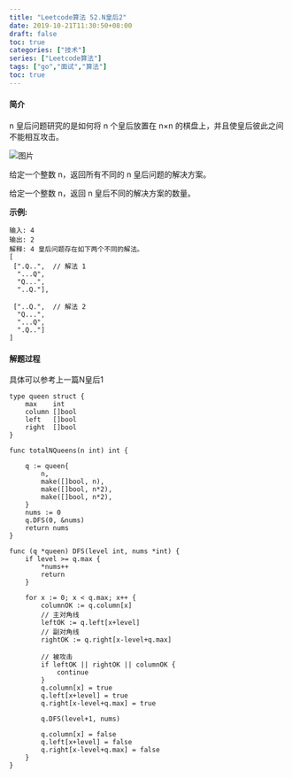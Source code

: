 ```yaml
---
title: "Leetcode算法 52.N皇后2"
date: 2019-10-21T11:30:50+08:00
draft: false
toc: true
categories: ["技术"]
series: ["Leetcode算法"]
tags: ["go","面试","算法"]
toc: true
---
```


#### 简介

n 皇后问题研究的是如何将 n 个皇后放置在 n×n 的棋盘上，并且使皇后彼此之间不能相互攻击。
 
![图片](/images/blog/2019-10/51_8-queens.png)

给定一个整数 n，返回所有不同的 n 皇后问题的解决方案。

给定一个整数 n，返回 n 皇后不同的解决方案的数量。

**示例:**

``` golang 
输入: 4
输出: 2
解释: 4 皇后问题存在如下两个不同的解法。
[
 [".Q..",  // 解法 1
  "...Q",
  "Q...",
  "..Q."],

 ["..Q.",  // 解法 2
  "Q...",
  "...Q",
  ".Q.."]
]
```

#### 解题过程

具体可以参考上一篇N皇后1


``` golang
type queen struct {
	max    int
	column []bool
	left   []bool
	right  []bool
}

func totalNQueens(n int) int {

	q := queen{
		n,
		make([]bool, n),
		make([]bool, n*2),
		make([]bool, n*2),
	}
	nums := 0
	q.DFS(0, &nums)
	return nums
}

func (q *queen) DFS(level int, nums *int) {
	if level >= q.max {
		*nums++
		return
	}

	for x := 0; x < q.max; x++ {
		columnOK := q.column[x]
		// 主对角线
		leftOK := q.left[x+level]
		// 副对角线
		rightOK := q.right[x-level+q.max]

		// 被攻击
		if leftOK || rightOK || columnOK {
			continue
		}
		q.column[x] = true
		q.left[x+level] = true
		q.right[x-level+q.max] = true

		q.DFS(level+1, nums)

		q.column[x] = false
		q.left[x+level] = false
		q.right[x-level+q.max] = false
	}
}
```